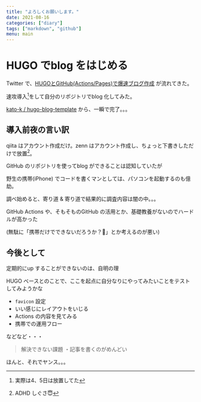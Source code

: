 ```yaml
---
title: "よろしくお願いします。"
date: 2021-08-16
categories: ["diary"]
tags: ["markdown", "github"]
menu: main
---
```


# HUGO でblog をはじめる

Twitter で、[HUGOとGitHub(Actions/Pages)で爆速ブログ作成](https://zenn.dev/kato_k/articles/66531db0c4024d) が流れてきた。


速攻導入[^1]をして自分のリポジトリでblog 化してみた。


[kato-k / hugo-blog-template](https://github.com/kato-k/hugo-blog-template) から、一瞬で完了。。。



## 導入前夜の言い訳

qiita はアカウント作成だけ。zenn はアカウント作成し、ちょっと下書きしただけで放置[^2]。


GitHub のリポジトリを使ってblog ができることは認知していたが

野生の携帯(iPhone) でコードを書くマンとしては、パソコンを起動するのも億劫。


調べ始めると、寄り道 & 寄り道で結果的に調査内容は闇の中。。。


GitHub Actions や、そもそものGitHub の活用とか、基礎教養がないのでハードルが高かった

(無駄に「携帯だけでできないだろうか？🤔」とか考えるのが悪い)



## 今後として

定期的にup することができないのは、自明の理


HUGO ベースとのことで、ここを起点に自分なりにやってみたいことをテストしてみようかな

- `favicon` 設定
- いい感じにレイアウトをいじる
- Actions の内容を見てみる
- 携帯での運用フロー


などなど・・・


> 解決できない課題
>   ・記事を書くのがめんどい

ほんと、それでヤンス。。。





[^1]: 実際は4、5日は放置してた
[^2]: ADHD しぐさ😇
